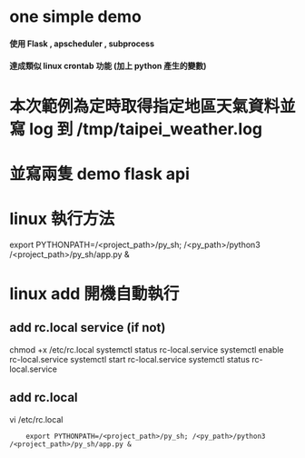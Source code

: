 # one simple demo
#### 使用 Flask , apscheduler , subprocess
#### 達成類似 linux crontab 功能 (加上 python 產生的變數)

# 本次範例為定時取得指定地區天氣資料並寫 log 到 /tmp/taipei_weather.log
# 並寫兩隻 demo flask api

# linux 執行方法
export PYTHONPATH=/<project_path>/py_sh; /<py_path>/python3 /<project_path>/py_sh/app.py &

# linux add 開機自動執行
## add rc.local service (if not)
chmod +x /etc/rc.local
systemctl status rc-local.service
systemctl enable rc-local.service
systemctl start rc-local.service
systemctl status rc-local.service

## add rc.local 
vi /etc/rc.local
```
    export PYTHONPATH=/<project_path>/py_sh; /<py_path>/python3 /<project_path>/py_sh/app.py &
```
